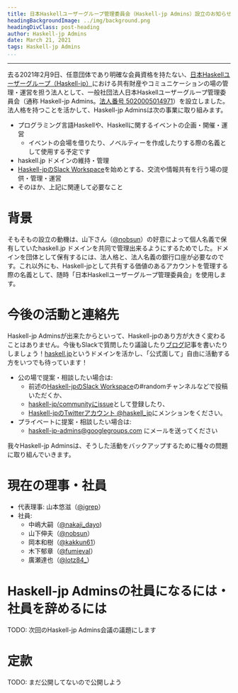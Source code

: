 ```yaml
---
title: 日本Haskellユーザーグループ管理委員会（Haskell-jp Admins）設立のお知らせ
headingBackgroundImage: ../img/background.png
headingDivClass: post-heading
author: Haskell-jp Admins
date: March 21, 2021
tags: Haskell-jp Admins
...
```

---

去る2021年2月9日、任意団体であり明確な会員資格を持たない、[日本Haskellユーザーグループ（Haskell-jp）](https://haskell.jp/blog/posts/about_us.html)における共有財産やコミュニケーションの場の管理・運営を担う法人として、一般社団法人日本Haskellユーザーグループ管理委員会（通称 Haskell-jp Admins。[法人番号 5020005014971](https://www.houjin-bangou.nta.go.jp/henkorireki-johoto.html?selHouzinNo=5020005014971)）を設立しました。法人格を持つことを活かして、Haskell-jp Adminsは次の事業に取り組みます。

- プログラミング言語Haskellや、Haskellに関するイベントの企画・開催・運営
    - イベントの会場を借りたり、ノベルティーを作成したりする際の名義として使用する予定です
- haskell.jp ドメインの維持・管理
- [Haskell-jpのSlack Workspace](https://haskell.jp/signin-slack.html)を始めとする、交流や情報共有を行う場の提供・管理・運営
- そのほか、上記に関連して必要なこと

# 背景

そもそもの設立の動機は、山下さん（[\@nobsun](https://twitter.com/nobsun)）の好意によって個人名義で保有していたhaskell.jp ドメインを共同で管理出来るようにするためでした。ドメインを団体として保有するには、法人格と、法人名義の銀行口座が必要なのです。これ以外にも、Haskell-jpとして共有する価値のあるアカウントを管理する際の名義として、随時「日本Haskellユーザーグループ管理委員会」を使用します。

# 今後の活動と連絡先

Haskell-jp Adminsが出来たからといって、Haskell-jpのあり方が大きく変わることはありません。今後もSlackで質問したり議論したり[ブログ](https://haskell.jp/blog/)記事を書いたりしましょう！[haskell.jp](https://haskell.jp/)というドメインを活かし、「公式面して」自由に活動する方をいつでも待っています！

- 公の場で提案・相談したい場合は:
    - 前述の[Haskell-jpのSlack Workspace](https://haskell.jp/signin-slack.html)の#randomチャンネルなどで投稿いただくか、
    - [haskell-jp/communityにissue](https://github.com/haskell-jp/community/issues)として登録したり、
    - [Haskell-jpのTwitterアカウント \@haskell\_jp](https://twitter.com/haskell_jp)にメンションをください。
- プライベートに提案・相談したい場合は:
    - haskell-jp-admins@googlegroups.com にメールを送ってください

我々Haskell-jp Adminsは、そうした活動をバックアップするために種々の問題に取り組んでいきます。

# 現在の理事・社員

- 代表理事: 山本悠滋（[\@igrep](https://twitter.com/igrep)）
- 社員:
    - 中嶋大嗣（[\@nakaji\_dayo](https://twitter.com/nakaji_dayo/))
    - 山下伸夫（[\@nobsun](https://twitter.com/nobsun)）
    - 岡本和樹（[\@kakkun61](https://twitter.com/kakkun61)）
    - 木下郁章（[\@fumieval](https://twitter.com/fumieval)）
    - 廣瀬達也（[\@lotz84\_](https://twitter.com/lotz84_)）

# Haskell-jp Adminsの社員になるには・社員を辞めるには

TODO: 次回のHaskell-jp Admins会議の議題にします

# 定款

TODO: まだ公開してないので公開しよう
